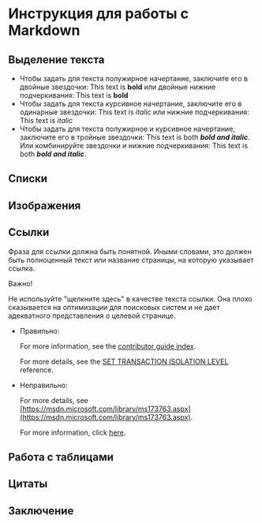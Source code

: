 # Инструкция для работы с Markdown

## Выделение текста
* Чтобы задать для текста полужирное начертание, заключите его в двойные звездочки: This text is **bold** или двойные нижние подчеркивания: This text is __bold__
* Чтобы задать для текста курсивное начертание, заключите его в одинарные звездочки: This text is *italic* или нижние подчеркивания: This text is _italic_
* Чтобы задать для текста полужирное и курсивное начертание, заключите его в тройные звездочки: This text is both ***bold and italic***. Или комбинируйте звездочки и нижние подчеркивания: This text is both **_bold and italic_**.

## Списки

## Изображения

## Ссылки
Фраза для ссылки должна быть понятной. Иными словами, это должен быть полноценный текст или название страницы, на которую указывает ссылка.

 Важно!

Не используйте "щелкните здесь" в качестве текста ссылки. Она плохо сказывается на оптимизации для поисковых систем и не дает адекватного представления о целевой странице.

* Правильно:

    For more information, see the [contributor guide index](https://github.com/Azure/azure-content/blob/master/contributor-guide/contributor-guide-index.md).

    For more details, see the [SET TRANSACTION ISOLATION LEVEL](/sql/t-sql/statements/set-transaction-isolation-level-transact-sql) reference.

* Неправильно:

    For more details, see [https://msdn.microsoft.com/library/ms173763.aspx](https://msdn.microsoft.com/library/ms173763.aspx).

    For more information, click [here](https://github.com/Azure/azure-content/blob/master/contributor-guide/contributor-guide-index.md).
    
## Работа с таблицами

## Цитаты

## Заключение